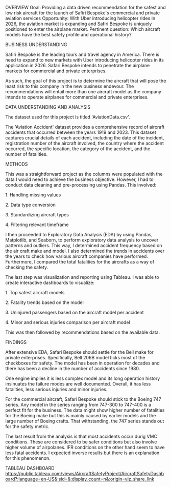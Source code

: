 OVERVIEW
Goal: Providing a data driven recommendation for the safest and low risk aircraft for the launch of Safiri Bespoke's commercial and private aviation services
Opportunity: With Uber introducing helicopter rides in 2026, the aviation market is expanding and Safiri Bespoke is uniquely positioned to enter the airplane market.
Pertinent question: Which aircraft models have the best safety profile and operational history?



BUSINESS UNDERSTANDING

Safiri Bespoke is the leading tours and travel agency in America. There is need to expand to new markets with Uber introducing helicopter rides in its application in 2026. Safari Bespoke intends to penetrate the airplane markets for commercial and private enterprises.

As such, the goal of this project is to determine the aircraft that will pose the least risk to this company in the new business endevour. The recommendations will entail more than one aircraft model as the company intends to operate airplanes for commercial and private enterprises.



DATA UNDERSTANDING AND ANALYSIS

The dataset used for this project is titled 'AviationData.csv'.

The 'Aviation Accident' dataset provides a comprehensive record of aircraft accidents that occurred between the years 1919 and 2023. This dataset captures crucial details of each accident, including the date of the incident, registration number of the aircraft involved, the country where the accident occurred, the specific location, the category of the accident, and the number of fatalities.



METHODS

This was a straightforward project as the columns were populated with the data I would need to achieve the business objective. However, I had to conduct data cleaning and pre-processing using Pandas. This involved:

1\. Handling missing values

2\. Data type conversion

3\. Standardizing aircraft types

4\. Filtering relevant timeframe



I then proceeded to Exploratory Data Analysis (EDA) by using Pandas, Matplotlib, and Seaborn, to perform exploratory data analysis to uncover patterns and outliers. This way, I determined accident frequency based on the air craft make and model. I also determined the trends in accidents over the years to check how various aircraft companies have performed. Furthermore, I compared the total fatalities for the aircrafts as a way of checking the safety.

The last step was visualization and reporting using Tableau. I was able to create interactive dashboards to visualize:

1\. Top safest aircraft models

2\. Fatality trends based on the model

3\. Uninjured passengers based on the aircraft model per accident

4\. Minor and serious injuries comparison per aircraft model

This was then followed by recommendations based on the available data.



FINDINGS

After extensive EDA, Safari Bespoke should settle for the Bell make for private enterprises. Specifically, Bell 206B model ticks most of the checkboxes for safety. The model has been in operation for decades and there has been a decline in the number of accidents since 1980. 

One engine implies it is less complex model and its long operation history insinuates the failure modes are well documented. Overall, it has less fatalities, less serious injuries and minor injuries.



For the commercial aircraft, Safari Bespoke should stick to the Boeing 747 series. Any model in the series ranging from 747-300 to 747-400 is a perfect fit for the business. The data might show higher number of fatalities for the Boeing make but this is mainly caused by earlier models and the large number of Boeing crafts. That withstanding, the 747 series stands out for the safety metric.



The last result from the analysis is that most accidents occur durig VMC conditions. These are considered to be safer conditions but also involve higher volume of airpolanes. IFR conditions on the other hand seem to have less fatal accidents. I expected inverse results but there is an explanation for this phenomenon.



TABLEAU DASHBOARD
https://public.tableau.com/views/AircraftSafetyProject/AircraftSafetyDashboard?:language=en-US&:sid=&:display_count=n&:origin=viz_share_link




